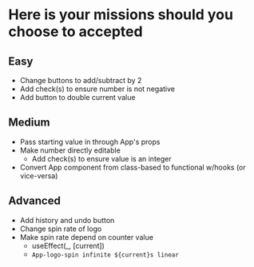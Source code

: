 # Here is your missions should you choose to accepted

## Easy

- Change buttons to add/subtract by 2
- Add check(s) to ensure number is not negative
- Add button to double current value

## Medium

- Pass starting value in through App's props
- Make number directly editable
  - Add check(s) to ensure value is an integer
- Convert App component from class-based to functional w/hooks (or vice-versa)

## Advanced

- Add history and undo button
- Change spin rate of logo
- Make spin rate depend on counter value
  - useEffect(_, [current])
  - `App-logo-spin infinite ${current}s linear`
